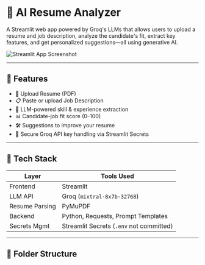 # 🧠 AI Resume Analyzer

A Streamlit web app powered by Groq's LLMs that allows users to upload a resume and job description, analyze the candidate's fit, extract key features, and get personalized suggestions—all using generative AI.

![Streamlit App Screenshot](https://placehold.co/800x400?text=AI+Resume+Analyzer+Demo)

---

## 🚀 Features

- 📄 Upload Resume (PDF)
- 📋 Paste or upload Job Description
- 🤖 LLM-powered skill & experience extraction
- 📊 Candidate-job fit score (0–100)
- 🛠️ Suggestions to improve your resume
- 🔐 Secure Groq API key handling via Streamlit Secrets

---

## 🧪 Tech Stack

| Layer         | Tools Used                                |
|---------------|--------------------------------------------|
| Frontend      | Streamlit                                  |
| LLM API       | Groq (`mixtral-8x7b-32768`)                |
| Resume Parsing| PyMuPDF                                    |
| Backend       | Python, Requests, Prompt Templates         |
| Secrets Mgmt  | Streamlit Secrets (`.env` not committed)   |

---

## 📂 Folder Structure


